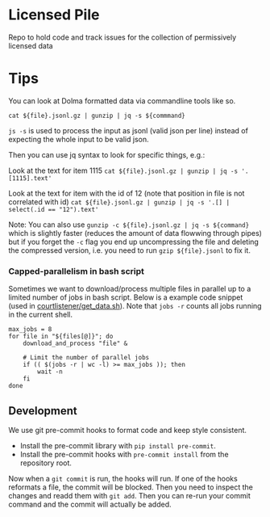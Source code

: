 # Licensed Pile

Repo to hold code and track issues for the collection of permissively licensed data


# Tips

You can look at Dolma formatted data via commandline tools like so.

```
cat ${file}.jsonl.gz | gunzip | jq -s ${commmand}
```

`js -s` is used to process the input as jsonl (valid json per line) instead of expecting the whole input to be valid json.

Then you can use jq syntax to look for specific things, e.g.:

Look at the text for item 1115 `cat ${file}.jsonl.gz | gunzip | jq -s '.[1115].text'`

Look at the text for item with the id of 12 (note that position in file is not correlated with id) `cat ${file}.jsonl.gz | gunzip | jq -s '.[] | select(.id == "12").text'`

Note: You can also use `gunzip -c ${file}.jsonl.gz | jq -s ${command}` which is slightly faster (reduces the amount of  data flowwing through pipes) but if you forget the `-c` flag you end up uncompressing the file and deleting the compressed version, i.e. you need to run `gzip ${file}.jsonl` to fix it.

### Capped-parallelism in bash script
Sometimes we want to download/process multiple files in parallel up to a limited number of jobs in bash script.
Below is a example code snippet (used in [courtlistener/get_data.sh](courtlistener/get_data.sh)).
Note that `jobs -r` counts all jobs running in the current shell.

````
max_jobs = 8
for file in "${files[@]}"; do
    download_and_process "file" &

    # Limit the number of parallel jobs
    if (( $(jobs -r | wc -l) >= max_jobs )); then
        wait -n
    fi
done
````
## Development

We use git pre-commit hooks to format code and keep style consistent.

* Install the pre-commit library with `pip install pre-commit`.
* Install the pre-commit hooks with `pre-commit install` from the repository root.

Now when a `git commit` is run, the hooks will run. If one of the hooks reformats a file, the commit will be blocked. Then you need to inspect the changes and readd them with `git add`. Then you can re-run your commit command and the commit will actually be added.
